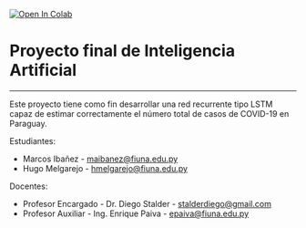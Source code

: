 
[![Open In Colab](https://colab.research.google.com/assets/colab-badge.svg)](https://colab.research.google.com/drive/1kFG7fClzB2RC6-8Ggur_WHNm_rBr4QF9?usp=sharing)
# Proyecto final de Inteligencia Artificial
---
Este proyecto tiene como fin desarrollar una red recurrente tipo LSTM capaz de estimar correctamente el número total de casos de COVID-19 en Paraguay.

Estudiantes:

*   Marcos Ibañez - maibanez@fiuna.edu.py
*   Hugo Melgarejo - hmelgarejo@fiuna.edu.py

Docentes:

*   Profesor Encargado - Dr. Diego Stalder - stalderdiego@gmail.com 
*   Profesor Auxiliar - Ing. Enrique Paiva - epaiva@fiuna.edu.py
